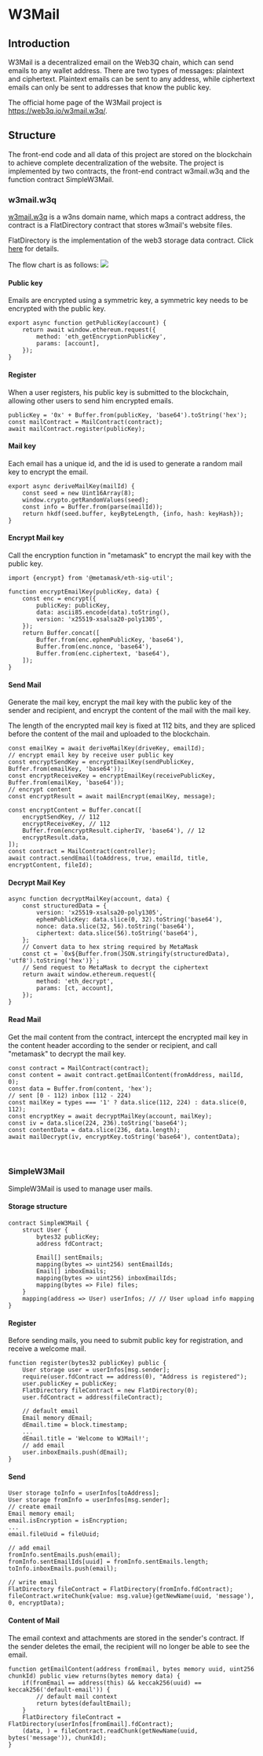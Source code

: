 # W3Mail

## Introduction
W3Mail is a decentralized email on the Web3Q chain, which can send emails to any wallet address. 
There are two types of messages: plaintext and ciphertext. Plaintext emails can be sent to any address, 
while ciphertext emails can only be sent to addresses that know the public key.
   
The official home page of the W3Mail project is https://web3q.io/w3mail.w3q/.


## Structure
The front-end code and all data of this project are stored on the blockchain to achieve complete decentralization of the website.
The project is implemented by two contracts, the front-end contract w3mail.w3q and the function contract SimpleW3Mail.

### w3mail.w3q
[w3mail.w3q](https://web3q.io/w3ns.w3q/#/domains/w3mail.w3q) is a w3ns domain name, which maps a contract address, 
the contract is a FlatDirectory contract that stores w3mail's website files.

FlatDirectory is the implementation of the web3 storage data contract. Click [here](https://docs.web3q.io/tutorials/migrate-your-website-to-web3q-in-5-mins) for details.

The flow chart is as follows:
![](public/diagram.jpg)

#### Public key
Emails are encrypted using a symmetric key, a symmetric key needs to be encrypted with the public key.
```
export async function getPublicKey(account) {
    return await window.ethereum.request({
        method: 'eth_getEncryptionPublicKey',
        params: [account],
    });
}
```

#### Register
When a user registers, his public key is submitted to the blockchain, allowing other users to send him encrypted emails.
```
publicKey = '0x' + Buffer.from(publicKey, 'base64').toString('hex');
const mailContract = MailContract(contract);
await mailContract.register(publicKey);
```

#### Mail key
Each email has a unique id, and the id is used to generate a random mail key to encrypt the email.
```
export async deriveMailKey(mailId) {
    const seed = new Uint16Array(8);
    window.crypto.getRandomValues(seed);
    const info = Buffer.from(parse(mailId));
    return hkdf(seed.buffer, keyByteLength, {info, hash: keyHash});
}
```

#### Encrypt Mail key
Call the encryption function in "metamask" to encrypt the mail key with the public key.
```
import {encrypt} from '@metamask/eth-sig-util';

function encryptEmailKey(publicKey, data) {
    const enc = encrypt({
        publicKey: publicKey,
        data: ascii85.encode(data).toString(),
        version: 'x25519-xsalsa20-poly1305',
    });
    return Buffer.concat([
        Buffer.from(enc.ephemPublicKey, 'base64'),
        Buffer.from(enc.nonce, 'base64'),
        Buffer.from(enc.ciphertext, 'base64'),
    ]);
}
```

#### Send Mail
Generate the mail key, encrypt the mail key with the public key of the sender and recipient, and encrypt the content of the mail with the mail key.

The length of the encrypted mail key is fixed at 112 bits, and they are spliced before the content of the mail and uploaded to the blockchain.
```
const emailKey = await deriveMailKey(driveKey, emailId);
// encrypt email key by receive user public key
const encryptSendKey = encryptEmailKey(sendPublicKey, Buffer.from(emailKey, 'base64'));
const encryptReceiveKey = encryptEmailKey(receivePublicKey, Buffer.from(emailKey, 'base64'));
// encrypt content
const encryptResult = await mailEncrypt(emailKey, message);

const encryptContent = Buffer.concat([
    encryptSendKey, // 112
    encryptReceiveKey, // 112
    Buffer.from(encryptResult.cipherIV, 'base64'), // 12
    encryptResult.data,
]);
const contract = MailContract(controller);
await contract.sendEmail(toAddress, true, emailId, title, encryptContent, fileId);
```

#### Decrypt Mail Key
```
async function decryptMailKey(account, data) {
    const structuredData = {
        version: 'x25519-xsalsa20-poly1305',
        ephemPublicKey: data.slice(0, 32).toString('base64'),
        nonce: data.slice(32, 56).toString('base64'),
        ciphertext: data.slice(56).toString('base64'),
    };
    // Convert data to hex string required by MetaMask
    const ct = `0x${Buffer.from(JSON.stringify(structuredData), 'utf8').toString('hex')}`;
    // Send request to MetaMask to decrypt the ciphertext
    return await window.ethereum.request({
        method: 'eth_decrypt',
        params: [ct, account],
    });
}
```

#### Read Mail
Get the mail content from the contract, intercept the encrypted mail key in the content header according to the sender or recipient, 
and call "metamask" to decrypt the mail key.
```
const contract = MailContract(contract);
const content = await contract.getEmailContent(fromAddress, mailId, 0);
const data = Buffer.from(content, 'hex');
// sent [0 - 112) inbox [112 - 224)
const mailKey = types === '1' ? data.slice(112, 224) : data.slice(0, 112);
const encryptKey = await decryptMailKey(account, mailKey);
const iv = data.slice(224, 236).toString('base64');
const contentData = data.slice(236, data.length);
await mailDecrypt(iv, encryptKey.toString('base64'), contentData);
```
<br>


### SimpleW3Mail
SimpleW3Mail is used to manage user mails.

#### Storage structure
```
contract SimpleW3Mail {
    struct User {
        bytes32 publicKey;
        address fdContract;
    
        Email[] sentEmails;
        mapping(bytes => uint256) sentEmailIds;
        Email[] inboxEmails;
        mapping(bytes => uint256) inboxEmailIds;
        mapping(bytes => File) files;
    }
    mapping(address => User) userInfos; // // User upload info mapping
}
```

#### Register
Before sending mails, you need to submit public key for registration, and receive a welcome mail.
```
function register(bytes32 publicKey) public {
    User storage user = userInfos[msg.sender];
    require(user.fdContract == address(0), "Address is registered");
    user.publicKey = publicKey;
    FlatDirectory fileContract = new FlatDirectory(0);
    user.fdContract = address(fileContract);

    // default email
    Email memory dEmail;
    dEmail.time = block.timestamp;
    ...
    dEmail.title = 'Welcome to W3Mail!';
    // add email
    user.inboxEmails.push(dEmail);
}
```

#### Send
```
User storage toInfo = userInfos[toAddress];
User storage fromInfo = userInfos[msg.sender];
// create email
Email memory email;
email.isEncryption = isEncryption;
...
email.fileUuid = fileUuid;

// add email
fromInfo.sentEmails.push(email);
fromInfo.sentEmailIds[uuid] = fromInfo.sentEmails.length;
toInfo.inboxEmails.push(email);

// write email
FlatDirectory fileContract = FlatDirectory(fromInfo.fdContract);
fileContract.writeChunk{value: msg.value}(getNewName(uuid, 'message'), 0, encryptData);
```

#### Content of Mail
The email context and attachments are stored in the sender's contract. If the sender deletes the email, 
the recipient will no longer be able to see the email.
```
function getEmailContent(address fromEmail, bytes memory uuid, uint256 chunkId) public view returns(bytes memory data) {
    if(fromEmail == address(this) && keccak256(uuid) == keccak256('default-email')) {
        // default mail context
        return bytes(defaultEmail);
    }
    FlatDirectory fileContract = FlatDirectory(userInfos[fromEmail].fdContract);
    (data, ) = fileContract.readChunk(getNewName(uuid, bytes('message')), chunkId);
}
```
